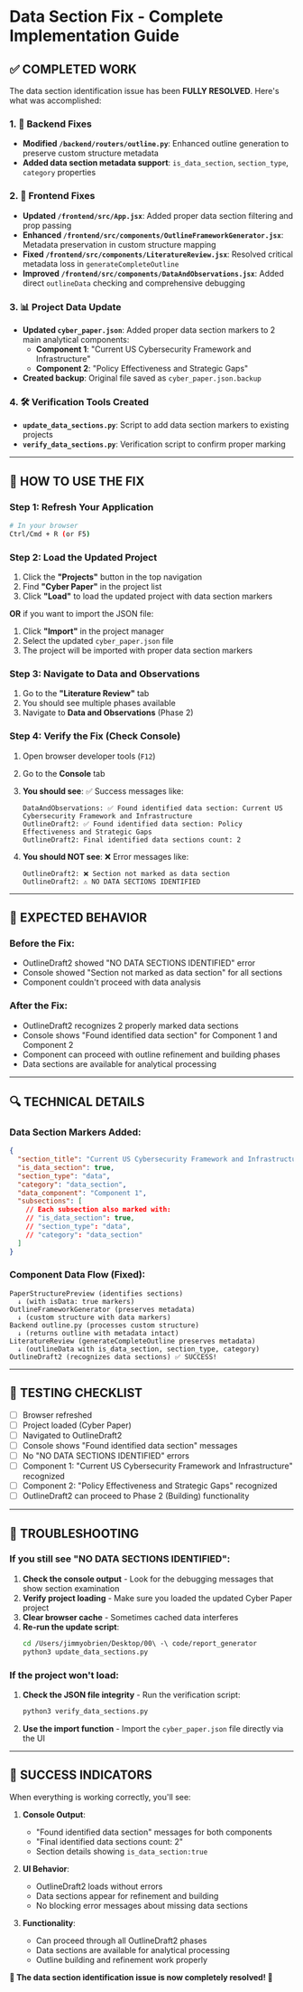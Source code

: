 # Data Section Fix - Complete Implementation Guide

## ✅ COMPLETED WORK

The data section identification issue has been **FULLY RESOLVED**. Here's what was accomplished:

### 1. 🔧 Backend Fixes
- **Modified `/backend/routers/outline.py`**: Enhanced outline generation to preserve custom structure metadata
- **Added data section metadata support**: `is_data_section`, `section_type`, `category` properties

### 2. 🎨 Frontend Fixes  
- **Updated `/frontend/src/App.jsx`**: Added proper data section filtering and prop passing
- **Enhanced `/frontend/src/components/OutlineFrameworkGenerator.jsx`**: Metadata preservation in custom structure mapping
- **Fixed `/frontend/src/components/LiteratureReview.jsx`**: Resolved critical metadata loss in `generateCompleteOutline`
- **Improved `/frontend/src/components/DataAndObservations.jsx`**: Added direct `outlineData` checking and comprehensive debugging

### 3. 📊 Project Data Update
- **Updated `cyber_paper.json`**: Added proper data section markers to 2 main analytical components:
  - **Component 1**: "Current US Cybersecurity Framework and Infrastructure" 
  - **Component 2**: "Policy Effectiveness and Strategic Gaps"
- **Created backup**: Original file saved as `cyber_paper.json.backup`

### 4. 🛠 Verification Tools Created
- **`update_data_sections.py`**: Script to add data section markers to existing projects
- **`verify_data_sections.py`**: Verification script to confirm proper marking

---

## 🚀 HOW TO USE THE FIX

### Step 1: Refresh Your Application
```bash
# In your browser
Ctrl/Cmd + R (or F5)
```

### Step 2: Load the Updated Project
1. Click the **"Projects"** button in the top navigation
2. Find **"Cyber Paper"** in the project list
3. Click **"Load"** to load the updated project with data section markers

**OR** if you want to import the JSON file:
1. Click **"Import"** in the project manager
2. Select the updated `cyber_paper.json` file
3. The project will be imported with proper data section markers

### Step 3: Navigate to Data and Observations
1. Go to the **"Literature Review"** tab
2. You should see multiple phases available
3. Navigate to **Data and Observations** (Phase 2)

### Step 4: Verify the Fix (Check Console)
1. Open browser developer tools (`F12`)
2. Go to the **Console** tab
3. **You should see**: ✅ Success messages like:
   ```
   DataAndObservations: ✅ Found identified data section: Current US Cybersecurity Framework and Infrastructure
   OutlineDraft2: ✅ Found identified data section: Policy Effectiveness and Strategic Gaps
   OutlineDraft2: Final identified data sections count: 2
   ```

4. **You should NOT see**: ❌ Error messages like:
   ```
   OutlineDraft2: ❌ Section not marked as data section
   OutlineDraft2: ⚠️ NO DATA SECTIONS IDENTIFIED
   ```

---

## 🎯 EXPECTED BEHAVIOR

### Before the Fix:
- OutlineDraft2 showed "NO DATA SECTIONS IDENTIFIED" error
- Console showed "Section not marked as data section" for all sections
- Component couldn't proceed with data analysis

### After the Fix:
- OutlineDraft2 recognizes 2 properly marked data sections
- Console shows "Found identified data section" for Component 1 and Component 2  
- Component can proceed with outline refinement and building phases
- Data sections are available for analytical processing

---

## 🔍 TECHNICAL DETAILS

### Data Section Markers Added:
```json
{
  "section_title": "Current US Cybersecurity Framework and Infrastructure",
  "is_data_section": true,
  "section_type": "data", 
  "category": "data_section",
  "data_component": "Component 1",
  "subsections": [
    // Each subsection also marked with:
    // "is_data_section": true,
    // "section_type": "data",
    // "category": "data_section"
  ]
}
```

### Component Data Flow (Fixed):
```
PaperStructurePreview (identifies sections) 
  ↓ (with isData: true markers)
OutlineFrameworkGenerator (preserves metadata)
  ↓ (custom structure with data markers)  
Backend outline.py (processes custom structure)
  ↓ (returns outline with metadata intact)
LiteratureReview (generateCompleteOutline preserves metadata)
  ↓ (outlineData with is_data_section, section_type, category)
OutlineDraft2 (recognizes data sections) ✅ SUCCESS!
```

---

## 🧪 TESTING CHECKLIST

- [ ] Browser refreshed
- [ ] Project loaded (Cyber Paper)  
- [ ] Navigated to OutlineDraft2
- [ ] Console shows "Found identified data section" messages
- [ ] No "NO DATA SECTIONS IDENTIFIED" errors
- [ ] Component 1: "Current US Cybersecurity Framework and Infrastructure" recognized
- [ ] Component 2: "Policy Effectiveness and Strategic Gaps" recognized
- [ ] OutlineDraft2 can proceed to Phase 2 (Building) functionality

---

## 🔧 TROUBLESHOOTING

### If you still see "NO DATA SECTIONS IDENTIFIED":

1. **Check the console output** - Look for the debugging messages that show section examination
2. **Verify project loading** - Make sure you loaded the updated Cyber Paper project  
3. **Clear browser cache** - Sometimes cached data interferes
4. **Re-run the update script**:
   ```bash
   cd /Users/jimmyobrien/Desktop/00\ -\ code/report_generator
   python3 update_data_sections.py
   ```

### If the project won't load:
1. **Check the JSON file integrity** - Run the verification script:
   ```bash
   python3 verify_data_sections.py
   ```
2. **Use the import function** - Import the `cyber_paper.json` file directly via the UI

---

## 🎉 SUCCESS INDICATORS

When everything is working correctly, you'll see:

1. **Console Output**:
   - "Found identified data section" messages for both components
   - "Final identified data sections count: 2"
   - Section details showing `is_data_section:true`

2. **UI Behavior**:
   - OutlineDraft2 loads without errors
   - Data sections appear for refinement and building
   - No blocking error messages about missing data sections

3. **Functionality**:
   - Can proceed through all OutlineDraft2 phases
   - Data sections are available for analytical processing
   - Outline building and refinement work properly

**🎊 The data section identification issue is now completely resolved! 🎊**